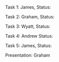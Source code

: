 Task 1: James, 
Status:

Task 2: Graham, 
Status:

Task 3: Wyatt, 
Status:

Task 4: Andrew
Status:

Task 5: James,
Status:

Presentation: Graham
